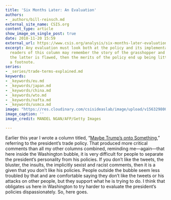 ```yaml
---
title: 'Six Months Later: An Evaluation'
authors:
- _authors/bill-reinsch.md
external_site_name: CSIS.org
content_type: article
show_image_on_single_post: true
date: 2018-11-20 15:59
external_url: https://www.csis.org/analysis/six-months-later-evaluation
excerpt: Any evaluation must look both at the policy and its implementation—regular
  readers of this column may remember the story of the grasshopper and the ant. If
  the latter is flawed, then the merits of the policy end up being little more than
  a footnote.
series:
- _series/trade-terms-explained.md
keywords:
- _keywords/eu.md
- _keywords/japan.md
- _keywords/china.md
- _keywords/wto.md
- _keywords/nafta.md
- _keywords/usmca.md
image: "https://res.cloudinary.com/csisideaslab/image/upload/v1563298002/trade-guys/181119_trump-compressor.jpg"
image_caption: ''
image_credit: MANDEL NGAN/AFP/Getty Images

---
```

Earlier this year I wrote a column titled, “[Maybe Trump’s onto Something](https://www.csis.org/analysis/maybe-trumps-something),” referring to the president’s trade policy. That produced more critical comments than all my other columns combined, reminding me—again—that here inside the Washington bubble, it is very difficult for people to separate the president’s personality from his policies. If you don’t like the tweets, the bluster, the insults, the implicitly sexist and racist comments, then it is a given that you don’t like his policies. People outside the bubble seem less troubled by that and are comfortable saying they don’t like the tweets or his attacks on other people, but they support what he is trying to do. I think that obligates us here in Washington to try harder to evaluate the president’s policies dispassionately. So, here goes.